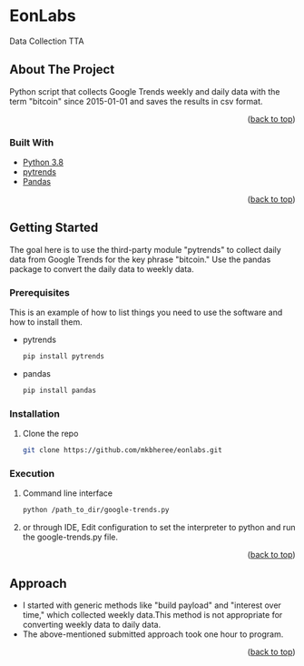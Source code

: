 # EonLabs
Data Collection TTA
<div id="top"></div>

<!-- ABOUT TTA -->
## About The Project

Python script that collects Google Trends weekly and daily data with the term "bitcoin" since 2015-01-01 and saves the 
results in csv format.
<p align="right">(<a href="#top">back to top</a>)</p>



### Built With

* [Python 3.8](https://www.python.org/downloads/release/python-380/)
* [pytrends](https://pypi.org/project/pytrends/)
* [Pandas](https://pandas.pydata.org/)


<p align="right">(<a href="#top">back to top</a>)</p>

<!-- GETTING STARTED -->
## Getting Started

The goal here is to use the third-party module "pytrends" to collect daily data from Google Trends for the key phrase 
"bitcoin." Use the pandas package to convert the daily data to weekly data.

### Prerequisites

This is an example of how to list things you need to use the software and how to install them.
* pytrends
  ```sh
  pip install pytrends
  ```
* pandas
  ```sh
  pip install pandas
  ```

### Installation

1. Clone the repo
   ```sh
   git clone https://github.com/mkbheree/eonlabs.git
   ```
### Execution

1. Command line interface
   ```sh
   python /path_to_dir/google-trends.py
   ```
2. or through IDE, Edit configuration to set the 
interpreter to python and run the google-trends.py file.


<p align="right">(<a href="#top">back to top</a>)</p>



<!-- Approach-->
## Approach

- I started with generic methods like "build payload" and "interest over time," which collected weekly data.This method 
is not appropriate for converting weekly data to daily data.
- The above-mentioned submitted approach took one hour to program.
<p align="right">(<a href="#top">back to top</a>)</p>
